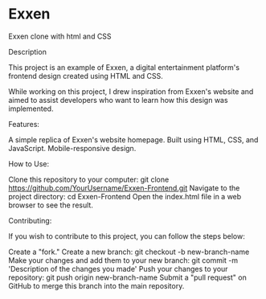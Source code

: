 # Exxen
Exxen clone with html and CSS

Description

This project is an example of Exxen, a digital entertainment platform's frontend design created using HTML and CSS.

While working on this project, I drew inspiration from Exxen's website and aimed to assist developers who want to learn how this design was implemented.

Features:

A simple replica of Exxen's website homepage. Built using HTML, CSS, and JavaScript. Mobile-responsive design.

How to Use:

Clone this repository to your computer: git clone https://github.com/YourUsername/Exxen-Frontend.git 
Navigate to the project directory: cd Exxen-Frontend Open the index.html file in a web browser to see the result.

Contributing:

If you wish to contribute to this project, you can follow the steps below:

Create a "fork." Create a new branch: git checkout -b new-branch-name 
Make your changes and add them to your new branch: git commit -m 'Description of the changes you made' 
Push your changes to your repository: git push origin new-branch-name 
Submit a "pull request" on GitHub to merge this branch into the main repository.
